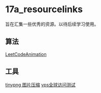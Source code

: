 # 17a_resourcelinks
旨在汇集一些优秀的资源。以待后续学习使用。

## 算法
[LeetCodeAnimation](https://github.com/MisterBooo/LeetCodeAnimation)

## 工具
[tinypng 图片压缩](https://tinypng.com/)
[vps全球访问测试](https://ping.pe/)
